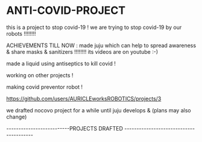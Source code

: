 # ANTI-COVID-PROJECT
this is a project to stop covid-19 !
we are trying to stop covid-19 by our  robots !!!!!!!!



ACHIEVEMENTS TILL NOW :
made juju which can help to spread awareness & share masks & sanitizers !!!!!!!!
its videos are on youtube :-)

made a liquid using antiseptics to kill covid  !

working on other projects !

making covid preventor robot !

https://github.com/users/AURICLEworksROBOTICS/projects/3

we drafted nocovo project for a while until juju develops & 
(plans may also change)

--------------------------PROJECTS DRAFTED ----------------------------------------




